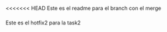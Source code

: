 ###
<<<<<<< HEAD
Este es el readme para el branch con el merge
###
E s t e   e s   e l   h o t f i x 2   p a r a   l a   t a s k 2  
 
